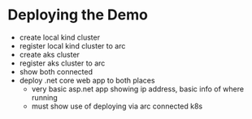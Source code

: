 # Deploying the Demo

- create local kind cluster
- register local kind cluster to arc
- create aks cluster
- register aks cluster to arc
- show both connected
- deploy .net core web app to both places
  - very basic asp.net app showing ip address, basic info of where running
  - must show use of deploying via arc connected k8s
